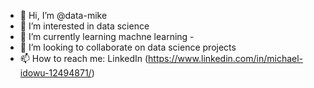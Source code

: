 - 👋 Hi, I’m @data-mike
- 👀 I’m interested in data science
- 🌱 I’m currently learning machne learning -
- 💞️ I’m looking to collaborate on  data science projects
- 📫 How to reach me: LinkedIn (https://www.linkedin.com/in/michael-idowu-12494871/) 
